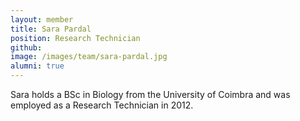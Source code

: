 ```yaml
---
layout: member
title: Sara Pardal
position: Research Technician
github: 
image: /images/team/sara-pardal.jpg
alumni: true
---
```


Sara holds a BSc in Biology from the University of Coimbra and was employed as a Research Technician in 2012.